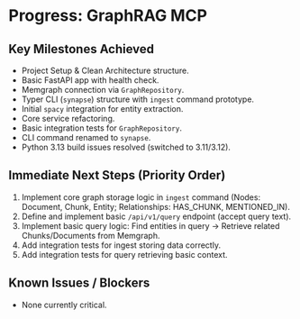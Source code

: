 # Progress: GraphRAG MCP

## Key Milestones Achieved
- Project Setup & Clean Architecture structure.
- Basic FastAPI app with health check.
- Memgraph connection via `GraphRepository`.
- Typer CLI (`synapse`) structure with `ingest` command prototype.
- Initial `spacy` integration for entity extraction.
- Core service refactoring.
- Basic integration tests for `GraphRepository`.
- CLI command renamed to `synapse`.
- Python 3.13 build issues resolved (switched to 3.11/3.12).

## Immediate Next Steps (Priority Order)
1. Implement core graph storage logic in `ingest` command (Nodes: Document, Chunk, Entity; Relationships: HAS_CHUNK, MENTIONED_IN).
2. Define and implement basic `/api/v1/query` endpoint (accept query text).
3. Implement basic query logic: Find entities in query -> Retrieve related Chunks/Documents from Memgraph.
4. Add integration tests for ingest storing data correctly.
5. Add integration tests for query retrieving basic context.

## Known Issues / Blockers
- None currently critical. 
